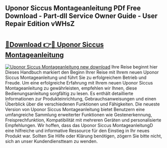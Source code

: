 ## Uponor Siccus Montageanleitung PDf Free Download - Part-dll Service Owner Guide - User Repair Edition vWHsZ

# <h2><a href="http://df6cyhm.blite.top/?on=Uponor+Siccus+Montageanleitung">🔗Download 👉🔴 Uponor Siccus Montageanleitung</a></h2>

[![Uponor Siccus Montageanleitung new download](https://i.imgur.com/lujVjoI.png)](http://df6cyhm.blite.top/?on=Uponor+Siccus+Montageanleitung)
Ihre Reise beginnt hier Dieses Handbuch markiert den Beginn Ihrer Reise mit Ihrem neuen Uponor Siccus Montageanleitung und führt Sie zu erfolgreichem Betrieb und Freude. Um eine erfolgreiche Erfahrung mit Ihrem neuen Uponor Siccus Montageanleitung zu gewährleisten, empfehlen wir Ihnen, diese Bedienungsanleitung sorgfältig zu lesen. Es enthält detaillierte Informationen zur Produkteinrichtung, Gebrauchsanweisungen und einen Überblick über die verschiedenen Funktionen und Fähigkeiten. Die neueste Version von Uponor Siccus Montageanleitung bietet Benutzern eine umfangreiche Sammlung erweiterter Funktionen wie Gestenerkennung, Freisprechfunktion, Kompatibilität mit mehreren Geräten und personalisierte Empfehlungen. Wir hoffen, dass das Uponor Siccus MontageanleitungD eine hilfreiche und informative Ressource für den Einstieg in Ihr neues Produkt war. Sollten Sie Hilfe oder Klärung benötigen, zögern Sie bitte nicht, sich an unser Kundendienstteam zu wenden.
